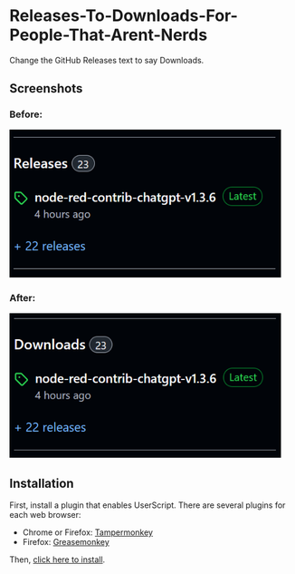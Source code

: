 # Releases-To-Downloads-For-People-That-Arent-Nerds
Change the GitHub Releases text to say Downloads.

Screenshots
------------
### Before:
<img alt="screenshot-1" width="480px" src="screenshot-1.png" />

### After:
<img alt="screenshot-2" width="480px" src="screenshot-2.png" />

Installation
------------

First, install a plugin that enables UserScript. There are several plugins for each web browser:

- Chrome or Firefox: [Tampermonkey](https://www.tampermonkey.net/)
- Firefox: [Greasemonkey](https://addons.mozilla.org/en-US/firefox/addon/greasemonkey/)

Then, [click here to install](https://gist.github.com/HaroldPetersInskipp/591329c8aafe54db7b90e10f9c1e44ff/raw/823e4cf5a5ebb14df1bb5f962988355604672c9a/ReleasesToDownloadsForPeopleThatArentNerds.user.js).
